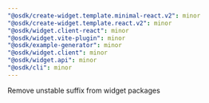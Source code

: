 ```yaml
---
"@osdk/create-widget.template.minimal-react.v2": minor
"@osdk/create-widget.template.react.v2": minor
"@osdk/widget.client-react": minor
"@osdk/widget.vite-plugin": minor
"@osdk/example-generator": minor
"@osdk/widget.client": minor
"@osdk/widget.api": minor
"@osdk/cli": minor
---
```


Remove unstable suffix from widget packages
